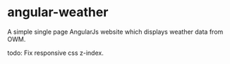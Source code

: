 # angular-weather
A simple single page AngularJs website which displays weather data from OWM. 



todo:
Fix responsive css z-index.
